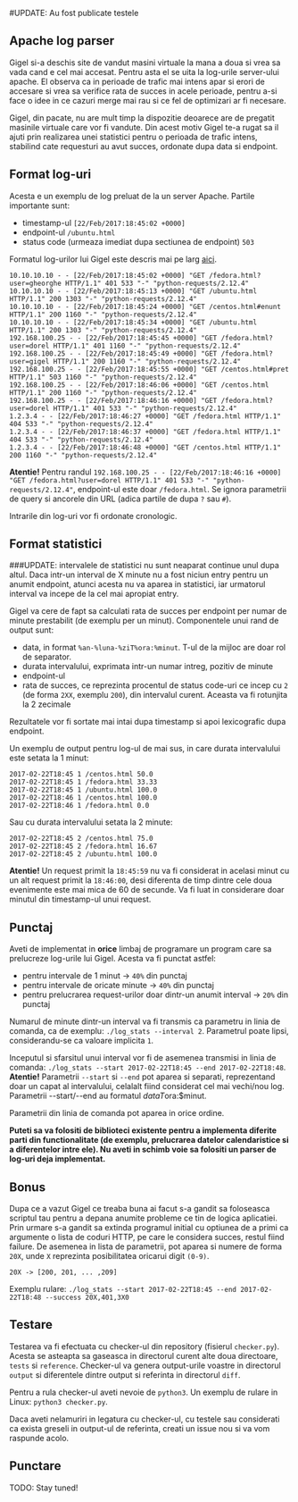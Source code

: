#UPDATE: Au fost publicate testele

## Apache log parser

Gigel si-a deschis site de vandut masini virtuale la mana a doua si vrea sa vada cand e cel mai accesat. Pentru asta el se uita la log-urile server-ului apache. El observa ca in perioade de trafic mai intens apar si erori de accesare si vrea sa verifice rata de succes in acele perioade, pentru a-si face o idee in ce cazuri merge mai rau si ce fel de optimizari ar fi necesare.

Gigel, din pacate, nu are mult timp la dispozitie deoarece are de pregatit masinile virtuale care vor fi vandute. Din acest motiv Gigel te-a rugat sa il ajuti prin realizarea unei statistici pentru o perioada de trafic intens, stabilind cate requesturi au avut succes, ordonate dupa data si endpoint.

## Format log-uri

Acesta e un exemplu de log preluat de la un server Apache. Partile importante sunt:

* timestamp-ul `[22/Feb/2017:18:45:02 +0000]`
* endpoint-ul `/ubuntu.html`
* status code (urmeaza imediat dupa sectiunea de endpoint) `503`
    

Formatul log-urilor lui Gigel este descris mai pe larg [aici](https://httpd.apache.org/docs/1.3/logs.html).

    10.10.10.10 - - [22/Feb/2017:18:45:02 +0000] "GET /fedora.html?user=gheorghe HTTP/1.1" 401 533 "-" "python-requests/2.12.4"
    10.10.10.10 - - [22/Feb/2017:18:45:13 +0000] "GET /ubuntu.html HTTP/1.1" 200 1303 "-" "python-requests/2.12.4"
    10.10.10.10 - - [22/Feb/2017:18:45:24 +0000] "GET /centos.html#enunt HTTP/1.1" 200 1160 "-" "python-requests/2.12.4"
    10.10.10.10 - - [22/Feb/2017:18:45:34 +0000] "GET /ubuntu.html HTTP/1.1" 200 1303 "-" "python-requests/2.12.4"
    192.168.100.25 - - [22/Feb/2017:18:45:45 +0000] "GET /fedora.html?user=dorel HTTP/1.1" 401 1160 "-" "python-requests/2.12.4"
    192.168.100.25 - - [22/Feb/2017:18:45:49 +0000] "GET /fedora.html?user=gigel HTTP/1.1" 200 1160 "-" "python-requests/2.12.4"
    192.168.100.25 - - [22/Feb/2017:18:45:55 +0000] "GET /centos.html#pret HTTP/1.1" 503 1160 "-" "python-requests/2.12.4"
    192.168.100.25 - - [22/Feb/2017:18:46:06 +0000] "GET /centos.html HTTP/1.1" 200 1160 "-" "python-requests/2.12.4"
    192.168.100.25 - - [22/Feb/2017:18:46:16 +0000] "GET /fedora.html?user=dorel HTTP/1.1" 401 533 "-" "python-requests/2.12.4"
    1.2.3.4 - - [22/Feb/2017:18:46:27 +0000] "GET /fedora.html HTTP/1.1" 404 533 "-" "python-requests/2.12.4"
    1.2.3.4 - - [22/Feb/2017:18:46:37 +0000] "GET /fedora.html HTTP/1.1" 404 533 "-" "python-requests/2.12.4"
    1.2.3.4 - - [22/Feb/2017:18:46:48 +0000] "GET /centos.html HTTP/1.1" 200 1160 "-" "python-requests/2.12.4"

**Atentie!** Pentru randul `192.168.100.25 - - [22/Feb/2017:18:46:16 +0000] "GET /fedora.html?user=dorel HTTP/1.1" 401 533 "-" "python-requests/2.12.4"`, endpoint-ul este doar  `/fedora.html`. Se ignora parametrii de query si ancorele din URL (adica partile de dupa `?` sau `#`).

Intrarile din log-uri vor fi ordonate cronologic.

## Format statistici

###UPDATE: intervalele de statistici nu sunt neaparat continue unul dupa altul. Daca intr-un interval de X minute nu a fost niciun entry pentru un anumit endpoint, atunci acesta nu va aparea in statistici, iar urmatorul interval va incepe de la cel mai apropiat entry.

Gigel va cere de fapt sa calculati rata de succes per endpoint per numar de minute prestabilit (de exemplu per un minut). Componentele unui rand de output sunt:

* data, in format `%an-%luna-%ziT%ora:%minut`. T-ul de la mijloc are doar rol de separator.
* durata intervalului, exprimata intr-un numar intreg, pozitiv de minute
* endpoint-ul
* rata de succes, ce reprezinta procentul de status code-uri ce incep cu `2` (de forma `2XX`, exemplu `200`), din intervalul curent. Aceasta va fi rotunjita la 2 zecimale

Rezultatele vor fi sortate mai intai dupa timestamp si apoi lexicografic dupa endpoint.

Un exemplu de output pentru log-ul de mai sus, in care durata intervalului este setata la 1 minut:

    2017-02-22T18:45 1 /centos.html 50.0
    2017-02-22T18:45 1 /fedora.html 33.33
    2017-02-22T18:45 1 /ubuntu.html 100.0
    2017-02-22T18:46 1 /centos.html 100.0
    2017-02-22T18:46 1 /fedora.html 0.0


Sau cu durata intervalului setata la 2 minute:

    2017-02-22T18:45 2 /centos.html 75.0
    2017-02-22T18:45 2 /fedora.html 16.67
    2017-02-22T18:45 2 /ubuntu.html 100.0

**Atentie!** Un request primit la `18:45:59` nu va fi considerat in acelasi minut cu un alt request primit la `18:46:00`, desi diferenta de timp dintre cele doua evenimente este mai mica de 60 de secunde. Va fi luat in considerare doar minutul din timestamp-ul unui request.

## Punctaj

Aveti de implementat in **orice** limbaj de programare un program care sa prelucreze log-urile lui Gigel. Acesta va fi punctat astfel:

* pentru intervale de 1 minut -> `40%` din punctaj
* pentru intervale de oricate minute -> `40%` din punctaj
* pentru prelucrarea request-urilor doar dintr-un anumit interval -> `20%` din punctaj

Numarul de minute dintr-un interval va fi transmis ca parametru in linia de comanda, ca de exemplu: `./log_stats --interval 2`. Parametrul poate lipsi, considerandu-se ca valoare implicita `1`.

Inceputul si sfarsitul unui interval vor fi de asemenea transmisi in linia de comanda: `./log_stats --start 2017-02-22T18:45 --end 2017-02-22T18:48`. **Atentie!** Parametrii `--start` si `--end` pot aparea si separati, reprezentand doar un capat al intervalului, celalalt fiind considerat cel mai vechi/nou log. Parametrii --start/--end au formatul $dataT$ora:$minut.

Parametrii din linia de comanda pot aparea in orice ordine.


**Puteti sa va folositi de biblioteci existente pentru a implementa diferite parti din functionalitate (de exemplu, prelucrarea datelor calendaristice si a diferentelor intre ele). Nu aveti in schimb voie sa folositi un parser de log-uri deja implementat.**

## Bonus

Dupa ce a vazut Gigel ce treaba buna ai facut s-a gandit sa foloseasca scriptul tau pentru a depana anumite probleme ce tin de logica aplicatiei. Prin urmare s-a gandit sa extinda programul initial cu optiunea de a primi ca argumente o lista de coduri HTTP, pe care le considera succes, restul fiind failure. De asemenea in lista de parametrii, pot aparea si numere de forma `20X`, unde `X` reprezinta posibilitatea oricarui digit `(0-9)`.

`20X -> [200, 201, ... ,209]`

Exemplu rulare: `./log_stats --start 2017-02-22T18:45 --end 2017-02-22T18:48 --success 20X,401,3X0`

## Testare

Testarea va fi efectuata cu checker-ul din repository (fisierul `checker.py`). Acesta se asteapta sa gaseasca in directorul curent alte doua directoare, `tests` si `reference`. Checker-ul va genera output-urile voastre in directorul `output` si diferentele dintre output si referinta in directorul `diff`.

Pentru a rula checker-ul aveti nevoie de `python3`. Un exemplu de rulare in Linux: `python3 checker.py`.

Daca aveti nelamuriri in legatura cu checker-ul, cu testele sau considerati ca exista greseli in output-ul de referinta, creati un issue nou si va vom raspunde acolo.

## Punctare

TODO: Stay tuned!
